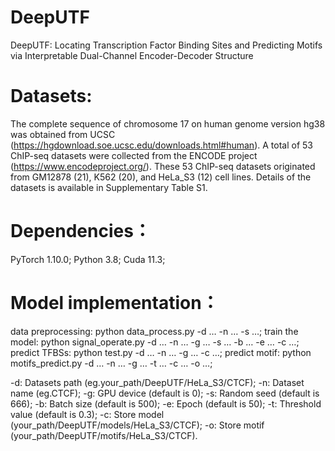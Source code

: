 # DeepUTF
DeepUTF: Locating Transcription Factor Binding Sites and Predicting Motifs via Interpretable Dual-Channel Encoder-Decoder Structure
# Datasets:
The complete sequence of chromosome 17 on human genome version hg38 was obtained from UCSC (https://hgdownload.soe.ucsc.edu/downloads.html#human). A total of 53 ChIP-seq datasets were collected from the ENCODE project (https://www.encodeproject.org/). These 53 ChIP-seq datasets originated from GM12878 (21), K562 (20), and HeLa_S3 (12) cell lines. Details of the datasets is available in Supplementary Table S1.
# Dependencies：
PyTorch 1.10.0;
Python 3.8;
Cuda 11.3;
# Model implementation：
data preprocessing: python data_process.py -d … -n … -s …;  train the model: python signal_operate.py -d … -n … -g … -s … -b … -e … -c …;  predict TFBSs: python test.py -d … -n … -g … -c …;  predict motif: python motifs_predict.py -d … -n … -g … -t … -c … -o …;

-d: Datasets path (eg.your_path/DeepUTF/HeLa_S3/CTCF);  -n: Dataset name (eg.CTCF);  -g: GPU device (default is 0);  -s: Random seed (default is 666);  -b: Batch size (default is 500);  -e: Epoch (default is 50);  -t: Threshold value (default is 0.3);  -c: Store model (your_path/DeepUTF/models/HeLa_S3/CTCF);  -o: Store motif (your_path/DeepUTF/motifs/HeLa_S3/CTCF).
